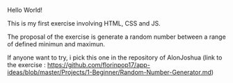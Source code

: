 Hello World!

This is my first exercise involving HTML, CSS and JS.

The proposal of the exercise is generate a random number between a range of defined minimun and maximun.

If anyone want to try, i pick this one in the repository of AlonJoshua
(link to the exercise : https://github.com/florinpop17/app-ideas/blob/master/Projects/1-Beginner/Random-Number-Generator.md)
